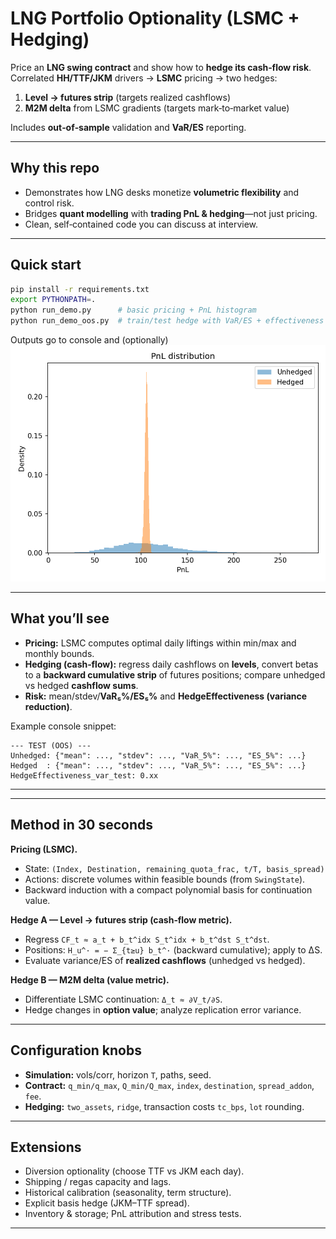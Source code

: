 # LNG Portfolio Optionality (LSMC + Hedging)

Price an **LNG swing contract** and show how to **hedge its cash‑flow risk**.
Correlated **HH/TTF/JKM** drivers → **LSMC** pricing → two hedges:

1. **Level → futures strip** (targets realized cashflows)
2. **M2M delta** from LSMC gradients (targets mark‑to‑market value)

Includes **out‑of‑sample** validation and **VaR/ES** reporting.

---

## Why this repo

* Demonstrates how LNG desks monetize **volumetric flexibility** and control risk.
* Bridges **quant modelling** with **trading PnL & hedging**—not just pricing.
* Clean, self‑contained code you can discuss at interview.

---

## Quick start

```bash
pip install -r requirements.txt
export PYTHONPATH=.
python run_demo.py      # basic pricing + PnL histogram
python run_demo_oos.py  # train/test hedge with VaR/ES + effectiveness
```

Outputs go to console and (optionally) ![PnL distribution](pnl_hist.png)

---

## What you’ll see

* **Pricing:** LSMC computes optimal daily liftings within min/max and monthly bounds.
* **Hedging (cash‑flow):** regress daily cashflows on **levels**, convert betas to a **backward cumulative strip** of futures positions; compare unhedged vs hedged **cashflow sums**.
* **Risk:** mean/stdev/**VaR₅%/ES₅%** and **HedgeEffectiveness (variance reduction)**.

Example console snippet:

```text
--- TEST (OOS) ---
Unhedged: {"mean": ..., "stdev": ..., "VaR_5%": ..., "ES_5%": ...}
Hedged  : {"mean": ..., "stdev": ..., "VaR_5%": ..., "ES_5%": ...}
HedgeEffectiveness_var_test: 0.xx
```

---

---

## Method in 30 seconds

**Pricing (LSMC).**

* State: `(Index, Destination, remaining_quota_frac, t/T, basis_spread)`
* Actions: discrete volumes within feasible bounds (from `SwingState`).
* Backward induction with a compact polynomial basis for continuation value.

**Hedge A — Level → futures strip (cash‑flow metric).**

* Regress `CF_t ≈ a_t + b_t^idx S_t^idx + b_t^dst S_t^dst`.
* Positions: `H_u^· = − Σ_{t≥u} b_t^·` (backward cumulative); apply to ΔS.
* Evaluate variance/ES of **realized cashflows** (unhedged vs hedged).

**Hedge B — M2M delta (value metric).**

* Differentiate LSMC continuation: `Δ_t ≈ ∂V_t/∂S`.
* Hedge changes in **option value**; analyze replication error variance.

---

## Configuration knobs

* **Simulation:** vols/corr, horizon `T`, paths, seed.
* **Contract:** `q_min/q_max`, `Q_min/Q_max`, `index`, `destination`, `spread_addon`, `fee`.
* **Hedging:** `two_assets`, `ridge`, transaction costs `tc_bps`, `lot` rounding.

---

## Extensions

* Diversion optionality (choose TTF vs JKM each day).
* Shipping / regas capacity and lags.
* Historical calibration (seasonality, term structure).
* Explicit basis hedge (JKM–TTF spread).
* Inventory & storage; PnL attribution and stress tests.

---
